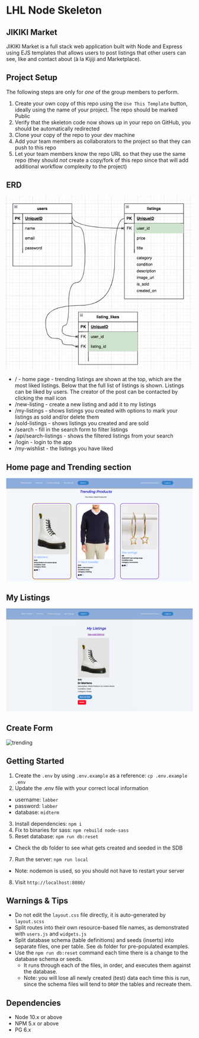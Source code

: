 LHL Node Skeleton
=========
## JIKIKI Market 
JIKIKI Market is a full stack web application built with Node and Express using EJS templates that allows users to post listings that other users can see, like and contact about (à la Kijiji and Marketplace).

## Project Setup

The following steps are only for _one_ of the group members to perform.

1. Create your own copy of this repo using the `Use This Template` button, ideally using the name of your project. The repo should be marked Public
2. Verify that the skeleton code now shows up in your repo on GitHub, you should be automatically redirected
3. Clone your copy of the repo to your dev machine
4. Add your team members as collaborators to the project so that they can push to this repo
5. Let your team members know the repo URL so that they use the same repo (they should _not_ create a copy/fork of this repo since that will add additional workflow complexity to the project)


## ERD
![Entity Relations Diagram](./db/ERD.png)

- / - home page - trending listings are shown at the top, which are the most liked listings. Below that the full list of listings is shown. Listings can be liked by users. The creator of the post can be contacted by clicking the mail icon
- /new-listing - create a new listing and add it to my listings
- /my-listings - shows listings you created with options to mark your listings as sold and/or delete them
- /sold-listings - shows listings you created and are sold
- /search - fill in the search form to filter listings
- /api/search-listings - shows the filtered listings from your search 
- /login - login to the app
- /my-wishlist - the listings you have liked

## Home page and Trending section
![trending](./1.png)

## My Listings
![trending](./2.png)

## Create Form
![trending](./3.png)

## Getting Started

1. Create the `.env` by using `.env.example` as a reference: `cp .env.example .env`
2. Update the .env file with your correct local information 
  - username: `labber` 
  - password: `labber` 
  - database: `midterm`
3. Install dependencies: `npm i`
4. Fix to binaries for sass: `npm rebuild node-sass`
5. Reset database: `npm run db:reset`
  - Check the db folder to see what gets created and seeded in the SDB
7. Run the server: `npm run local`
  - Note: nodemon is used, so you should not have to restart your server
8. Visit `http://localhost:8080/`

## Warnings & Tips

- Do not edit the `layout.css` file directly, it is auto-generated by `layout.scss`
- Split routes into their own resource-based file names, as demonstrated with `users.js` and `widgets.js`
- Split database schema (table definitions) and seeds (inserts) into separate files, one per table. See `db` folder for pre-populated examples. 
- Use the `npm run db:reset` command each time there is a change to the database schema or seeds. 
  - It runs through each of the files, in order, and executes them against the database. 
  - Note: you will lose all newly created (test) data each time this is run, since the schema files will tend to `DROP` the tables and recreate them.

## Dependencies

- Node 10.x or above
- NPM 5.x or above
- PG 6.x
